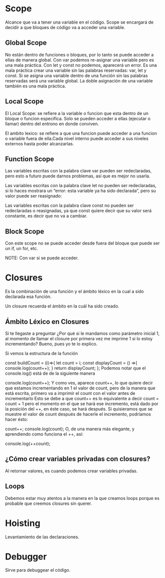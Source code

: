 # Scope

Alcance que va a tener una variable en el código.
Scope se encargará de decidir a que bloques de código va a acceder una variable.

## Global Scope

No están dentro de funciones o bloques, por lo tanto se puede acceder a ellas de manera global.
Con var podemos re-asignar una variable pero es una mala práctica.
Con let y const no podemos, aparecerá un error.
Es una mala práctica crear una variable sin las palabras reservadas: var, let y const.
Si se asigna una variable dentro de una función sin las palabras reservadas será una variable global.
La doble asignación de una variable también es una mala práctica.

## Local Scope

El Local Scope: se refiere a la variable o funcion que esta dentro de un bloque o funcion especifica. Solo se pueden acceder a ellas (ejecutar o llamar) dentro del entrono en donde conviven.

El ambito lexico: se refiere a que una funcion puede acceder a una funcion o variable fuera de ella.Cada nivel interno puede acceder a sus niveles externos hasta poder alcanzarlas.

## Function Scope

Las variables escritas con la palabra clave var pueden ser redeclaradas, pero esto a futuro puede darnos problemas, así que es mejor no usarla.

Las variables escritas con la palabra clave let no pueden ser redeclaradas, si lo haces mostrara un “error: esta variable ya ha sido declarada”, pero su valor puede ser reasignado:

Las variables escritas con la palabra clave const no pueden ser redeclaradas o reasignadas, ya que const quiere decir que su valor será constante, es decir que no va a cambiar.

## Block Scope

Con este scope no se puede acceder desde fuera del bloque que puede ser un if, un for, etc.

NOTE: Con var si se puede acceder.

# Closures

Es la combinación de una función y el ámbito léxico en la cual a sido declarada esa función.

Un closure recuerda el ámbito en la cuál ha sido creado.

## Ámbito Léxico en Closures

Si te llegaste a preguntar ¿Por qué si le mandamos como parámetro inicial 1, al momento de llamar el closure por primera vez me imprime 1 si lo estoy incrementando?
Bueno, pues yo te lo explico.

Si vemos la estructura de la función

const buildCount = (i)=>{
let count = i;
const displayCount = () =>{
console.log(count++);
}
return displayCount;
};
Podemos notar que el console.log() está de de la siguiente manera

console.log(count++);
Y como ves, aparece count++, lo que quiere decir que estamos incrementando en 1 el valor de count, pero de la manera que está escrita, primero va a imprimir el count con el valor antes de incrementarlo
Esto se debe a que count++ es lo equivalente a decir count = count + 1 pero el momento en el que se hará ese incremento, está dado por la posición del ++, en éste caso, se hará después.
Si quisieramos que se muestre el valor de count después de hacerle el incremento, podríamos hacer ésto:

count++;
console.log(count);
O, de una manera más elegante, y aprendiendo como funciona el ++, así:

console.log(++count);

## ¿Cómo crear variables privadas con closures?

Al retornar valores, es cuando podemos crear variables privadas.

## Loops

Debemos estar muy atentos a la manera en la que creamos loops porque es probable que creemos closures sin querer.

# Hoisting

Levantamiento de las declaraciones.

# Debugger

Sirve para debuggear el código.
